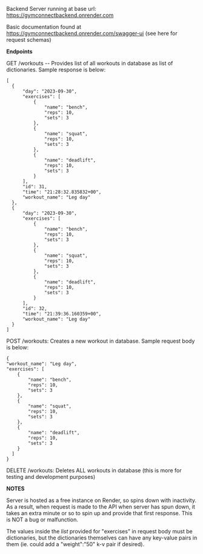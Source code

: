 Backend Server running at base url: https://gymconnectbackend.onrender.com

Basic documentation found at https://gymconnectbackend.onrender.com/swagger-ui (see here for request schemas)

**Endpoints**

GET /workouts -- Provides list of all workouts in database as list of dictionaries. Sample response is below:
    
    [
      {
          "day": "2023-09-30",
          "exercises": [
              {
                  "name": "bench",
                  "reps": 10,
                  "sets": 3
              },
              {
                  "name": "squat",
                  "reps": 10,
                  "sets": 3
              },
              {
                  "name": "deadlift",
                  "reps": 10,
                  "sets": 3
              }
          ],
          "id": 31,
          "time": "21:28:32.835832+00",
          "workout_name": "Leg day"
      },
      {
          "day": "2023-09-30",
          "exercises": [
              {
                  "name": "bench",
                  "reps": 10,
                  "sets": 3
              },
              {
                  "name": "squat",
                  "reps": 10,
                  "sets": 3
              },
              {
                  "name": "deadlift",
                  "reps": 10,
                  "sets": 3
              }
          ],
          "id": 32,
          "time": "21:39:36.160359+00",
          "workout_name": "Leg day"
      }
    ]
  
POST /workouts: Creates a new workout in database. Sample request body is below:

    {
    "workout_name": "Leg day",
    "exercises": [
        {
            "name": "bench",
            "reps": 10,
            "sets": 3
        },
        {
            "name": "squat",
            "reps": 10,
            "sets": 3
        },
        {
            "name": "deadlift",
            "reps": 10,
            "sets": 3
        }
      ]
    }

DELETE /workouts: Deletes ALL workouts in database (this is more for testing and development purposes)

**NOTES**

Server is hosted as a free instance on Render, so spins down with inactivity. As a result, when request is made to the API when server has spun down, it takes an extra minute or so to spin up and provide that first response. This is NOT a bug or malfunction.

The values inside the _list_ provided for "exercises" in request body must be dictionaries, but the dictionaries themselves can have any key-value pairs in them (ie. could add a "weight":"50" k-v pair if desired).
